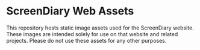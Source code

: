 # ScreenDiary Web Assets

This repository hosts static image assets used for the ScreenDiary website. These images are intended solely for use on that website and related projects. Please do not use these assets for any other purposes.